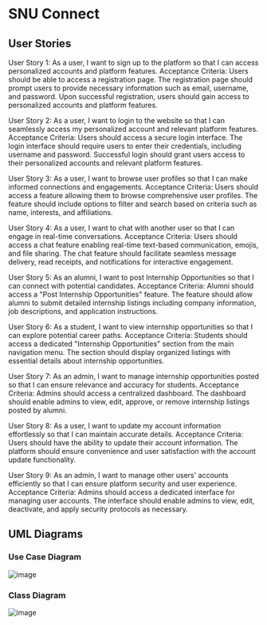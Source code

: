 # SNU Connect
## User Stories
User Story 1: As a user, I want to sign up to the platform so that I can access
personalized accounts and platform features.
Acceptance Criteria: Users should be able to access a registration page.
The registration page should prompt users to provide necessary information
such as email, username, and password. Upon successful registration, users
should gain access to personalized accounts and platform features.

User Story 2: As a user, I want to login to the website so that I can
seamlessly access my personalized account and relevant platform features.
Acceptance Criteria: Users should access a secure login interface.
The login interface should require users to enter their credentials, including
username and password. Successful login should grant users access to their
personalized accounts and relevant platform features.

User Story 3: As a user, I want to browse user profiles so that I can make
informed connections and engagements.
Acceptance Criteria: Users should access a feature allowing them to
browse comprehensive user profiles. The feature should include options to
filter and search based on criteria such as name, interests, and affiliations.

User Story 4: As a user, I want to chat with another user so that I can engage
in real-time conversations.
Acceptance Criteria: Users should access a chat feature enabling real-time
text-based communication, emojis, and file sharing. The chat feature should
facilitate seamless message delivery, read receipts, and notifications for
interactive engagement.

User Story 5: As an alumni, I want to post Internship Opportunities so that I
can connect with potential candidates.
Acceptance Criteria: Alumni should access a "Post Internship
Opportunities" feature. The feature should allow alumni to submit detailed
internship listings including company information, job descriptions, and
application instructions.

User Story 6: As a student, I want to view internship opportunities so that I
can explore potential career paths.
Acceptance Criteria: Students should access a dedicated "Internship
Opportunities" section from the main navigation menu. The section should
display organized listings with essential details about internship
opportunities.

User Story 7: As an admin, I want to manage internship opportunities posted
so that I can ensure relevance and accuracy for students.
Acceptance Criteria: Admins should access a centralized dashboard.
The dashboard should enable admins to view, edit, approve, or remove
internship listings posted by alumni.

User Story 8: As a user, I want to update my account information effortlessly
so that I can maintain accurate details.
Acceptance Criteria: Users should have the ability to update their account
information. The platform should ensure convenience and user satisfaction
with the account update functionality.

User Story 9: As an admin, I want to manage other users' accounts efficiently
so that I can ensure platform security and user experience.
Acceptance Criteria: Admins should access a dedicated interface for
managing user accounts. The interface should enable admins to view, edit,
deactivate, and apply security protocols as necessary.

## UML Diagrams

### Use Case Diagram
![image](https://github.com/amansagar0403/SNU_CONNECT-MAIN-/assets/89126000/d42547f8-3557-4a9b-8da6-5735fc2e1df2)

### Class Diagram
![image](https://github.com/amansagar0403/SNU_CONNECT-MAIN-/assets/89197939/523b9472-e07e-41ed-8f9c-c56c6899a7ea)

